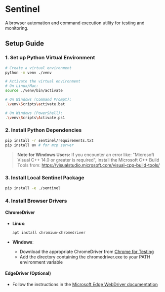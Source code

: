 # Sentinel

A browser automation and command execution utility for testing and monitoring.

## Setup Guide

### 1. Set up Python Virtual Environment

```bash
# Create a virtual environment
python -m venv ./venv

# Activate the virtual environment
# On Linux/Mac:
source ./venv/bin/activate

# On Windows (Command Prompt):
.\venv\Scripts\activate.bat

# On Windows (PowerShell):
.\venv\Scripts\Activate.ps1
```

### 2. Install Python Dependencies

```bash
pip install -r sentinel/requirements.txt
pip install uv # for mcp server
```

> **Note for Windows Users:**
> If you encounter an error like: "Microsoft Visual C++ 14.0 or greater is required",
> install the Microsoft C++ Build Tools from:
> https://visualstudio.microsoft.com/visual-cpp-build-tools/

### 3. Install Local Sentinel Package

```bash
pip install -e ./sentinel
```

### 4. Install Browser Drivers

#### ChromeDriver

- **Linux**:
  ```bash
  apt install chromium-chromedriver
  ```

- **Windows**:
  - Download the appropriate ChromeDriver from [Chrome for Testing](https://googlechromelabs.github.io/chrome-for-testing/)
  - Add the directory containing the chromedriver.exe to your PATH environment variable

#### EdgeDriver (Optional)

- Follow the instructions in the [Microsoft Edge WebDriver documentation](https://learn.microsoft.com/en-us/microsoft-edge/webdriver-chromium/?tabs=python)

